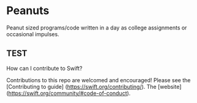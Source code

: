 # Peanuts
Peanut sized programs/code written in a day as college assignments or occasional impulses.

TEST
----

How can I contribute to Swift?

Contributions to this repo are welcomed and encouraged! Please see the [Contributing to guide] (https://swift.org/contributing/). The [website] (https://swift.org/community/#code-of-conduct).

